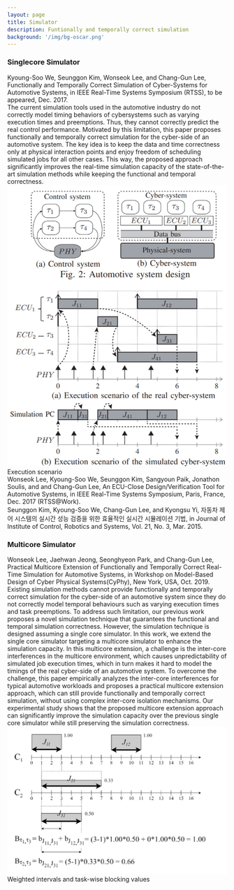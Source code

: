 ```yaml
---
layout: page
title: Simulator
description: Funtionally and temporally correct simulation
background: '/img/bg-oscar.png'
---
```

<div class="shadow-sm p-3 mt-3 mb-3 bg-light rounded"><h3 class="text-center">Singlecore Simulator</h3></div>
<div class="alert alert-secondary" role="alert">
Kyoung-Soo We, Seunggon Kim, Wonseok Lee, and Chang-Gun Lee, Functionally and Temporally Correct Simulation of Cyber-Systems for Automotive Systems, in IEEE Real-Time Systems Symposium (RTSS), to be appeared, Dec. 2017.
</div>
The current simulation tools used in the automotive industry do not correctly model timing behaviors of cybersystems such as varying execution times and preemptions. Thus, they cannot correctly predict the real control performance. Motivated by this limitation, this paper proposes functionally and temporally correct simulation for the cyber-side of an automotive system. The key idea is to keep the data and time correctness only at physical interaction points and enjoy freedom of scheduling simulated jobs for all other cases. This way, the proposed approach significantly improves the real-time simulation capacity of the state-of-the-art simulation methods while keeping the functional and temporal correctness.
<img class="img-fluid" src="img/functem.png">
<span class="caption text-muted">Execution scenario</span>
<div class="alert alert-secondary" role="alert">
Wonseok Lee, Kyoung-Soo We, Seunggon Kim, Sangyoun Paik, Jonathon Soulis, and and Chang-Gun Lee, An ECU-Close Design/Verification Tool for Automotive Systems, in IEEE Real-Time Systems Symposium, Paris, France, Dec. 2017 (RTSS@Work).
</div>
<div class="alert alert-secondary" role="alert">
Seunggon Kim, Kyoung-Soo We, Chang-Gun Lee, and Kyongsu Yi, 자동차 제어 시스템의 실시간 성능 검증을 위한 효율적인 실시간 시뮬레이션 기법, in Journal of Institute of Control, Robotics and Systems, Vol. 21, No. 3, Mar. 2015.
</div>

<div class="shadow-sm p-3 mt-3 mb-3 bg-light rounded"><h3 class="text-center">Multicore Simulator</h3></div>
<div class="alert alert-secondary" role="alert">
Wonseok Lee, Jaehwan Jeong, Seonghyeon Park, and Chang-Gun Lee, Practical Multicore Extension of Functionally and Temporally Correct Real-Time Simulation for Automotive Systems, in Workshop on Model-Based Design of Cyber Physical Systems(CyPhy), New York, USA, Oct. 2019.
</div>
Existing simulation methods cannot provide functionally and temporally correct simulation for the cyber-side of an automotive system since they do not correctly model temporal behaviours such as varying execution times and task preemptions. To address such limitation, our previous work proposes a novel simulation technique that guarantees the functional and temporal simulation correctness. However, the simulation technique is designed assuming a single core simulator. In this work, we extend the single core simulator targeting a multicore simulator to enhance the simulation capacity. In this multicore extension, a challenge is the inter-core interferences in the multicore environment,  which causes unpredictability of simulated job execution times, which in turn makes it hard to model the timings of the real cyber-side of an automotive system. To overcome the challenge, this paper empirically analyzes the inter-core interferences for typical automotive workloads and proposes a practical multicore extension approach, which can still provide functionally and temporally correct simulation, without using complex inter-core isolation mechanisms. Our experimental study shows that the proposed multicore extension approach can significantly improve the simulation capacity over the previous single core simulator while still preserving the simulation correctness.

<img class="img-fluid" src="img/mcme.png">
<span class="caption text-muted">Weighted intervals and task-wise blocking values</span>
